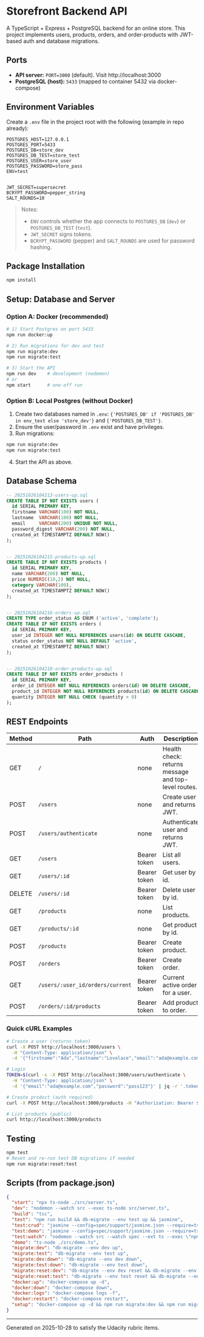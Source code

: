 # Storefront Backend API

A TypeScript + Express + PostgreSQL backend for an online store. This project implements users, products, orders, and order-products with JWT-based auth and database migrations.

## Ports

- **API server:** `PORT=3000` (default). Visit http://localhost:3000
- **PostgreSQL (host):** `5433` (mapped to container 5432 via docker-compose)

## Environment Variables

Create a `.env` file in the project root with the following (example in repo already):

```
POSTGRES_HOST=127.0.0.1
POSTGRES_PORT=5433
POSTGRES_DB=store_dev
POSTGRES_DB_TEST=store_test
POSTGRES_USER=store_user
POSTGRES_PASSWORD=store_pass
ENV=test


JWT_SECRET=supersecret
BCRYPT_PASSWORD=pepper_string
SALT_ROUNDS=10
```

> Notes:  
> - `ENV` controls whether the app connects to `POSTGRES_DB` (`dev`) or `POSTGRES_DB_TEST` (`test`).  
> - `JWT_SECRET` signs tokens.  
> - `BCRYPT_PASSWORD` (pepper) and `SALT_ROUNDS` are used for password hashing.

## Package Installation

```bash
npm install
```

## Setup: Database and Server

### Option A: Docker (recommended)
```bash
# 1) Start Postgres on port 5433
npm run docker:up

# 2) Run migrations for dev and test
npm run migrate:dev
npm run migrate:test

# 3) Start the API
npm run dev    # development (nodemon)
# or
npm start      # one-off run
```

### Option B: Local Postgres (without Docker)
1. Create two databases named in `.env`: `{'POSTGRES_DB' if 'POSTGRES_DB' in env_text else 'store_dev'}` and `{'POSTGRES_DB_TEST'}`.
2. Ensure the user/password in `.env` exist and have privileges.
3. Run migrations:
```bash
npm run migrate:dev
npm run migrate:test
```
4. Start the API as above.

## Database Schema

```sql
-- 20251026104213-users-up.sql
CREATE TABLE IF NOT EXISTS users (
  id SERIAL PRIMARY KEY,
  firstname VARCHAR(100) NOT NULL,
  lastname  VARCHAR(100) NOT NULL,
  email     VARCHAR(200) UNIQUE NOT NULL,
  password_digest VARCHAR(200) NOT NULL,
  created_at TIMESTAMPTZ DEFAULT NOW()
);


-- 20251026104215-products-up.sql
CREATE TABLE IF NOT EXISTS products (
  id SERIAL PRIMARY KEY,
  name VARCHAR(200) NOT NULL,
  price NUMERIC(10,2) NOT NULL,
  category VARCHAR(100),
  created_at TIMESTAMPTZ DEFAULT NOW()
);


-- 20251026104216-orders-up.sql
CREATE TYPE order_status AS ENUM ('active', 'complete');
CREATE TABLE IF NOT EXISTS orders (
  id SERIAL PRIMARY KEY,
  user_id INTEGER NOT NULL REFERENCES users(id) ON DELETE CASCADE,
  status order_status NOT NULL DEFAULT 'active',
  created_at TIMESTAMPTZ DEFAULT NOW()
);


-- 20251026104218-order-products-up.sql
CREATE TABLE IF NOT EXISTS order_products (
  id SERIAL PRIMARY KEY,
  order_id INTEGER NOT NULL REFERENCES orders(id) ON DELETE CASCADE,
  product_id INTEGER NOT NULL REFERENCES products(id) ON DELETE CASCADE,
  quantity INTEGER NOT NULL CHECK (quantity > 0)
);
```

## REST Endpoints

| Method | Path | Auth | Description |
|-------|------|------|-------------|
| GET | `/` | none | Health check: returns message and top-level routes. |
| POST | `/users` | none | Create user and returns JWT. |
| POST | `/users/authenticate` | none | Authenticate user and returns JWT. |
| GET | `/users` | Bearer token | List all users. |
| GET | `/users/:id` | Bearer token | Get user by id. |
| DELETE | `/users/:id` | Bearer token | Delete user by id. |
| GET | `/products` | none | List products. |
| GET | `/products/:id` | none | Get product by id. |
| POST | `/products` | Bearer token | Create product. |
| POST | `/orders` | Bearer token | Create order. |
| GET | `/users/:user_id/orders/current` | Bearer token | Current active order for a user. |
| POST | `/orders/:id/products` | Bearer token | Add product to order. |

### Quick cURL Examples

```bash
# Create a user (returns token)
curl -X POST http://localhost:3000/users \
  -H "Content-Type: application/json" \
  -d '{"firstname":"Ada","lastname":"Lovelace","email":"ada@example.com","password":"pass123"}'

# Login
TOKEN=$(curl -s -X POST http://localhost:3000/users/authenticate \
  -H "Content-Type: application/json" \
  -d '{"email":"ada@example.com","password":"pass123"}' | jq -r '.token')

# Create product (auth required)
curl -X POST http://localhost:3000/products -H "Authorization: Bearer $TOKEN" -H "Content-Type: application/json" -d '{"name":"Book","price":9.99,"category":"books"}'

# List products (public)
curl http://localhost:3000/products
```

## Testing
```bash
npm test
# Reset and re-run test DB migrations if needed
npm run migrate:reset:test
```

## Scripts (from package.json)
```json
{
  "start": "npx ts-node ./src/server.ts",
  "dev": "nodemon --watch src --exec ts-node src/server.ts",
  "build": "tsc",
  "test": "npm run build && db-migrate --env test up && jasmine",
  "test:crud": "jasmine --config=spec/support/jasmine.json --require=ts-node/register spec/crudSpec.ts",
  "test:demo": "jasmine --config=spec/support/jasmine.json --require=ts-node/register spec/demoSpec.ts",
  "test:watch": "nodemon --watch src --watch spec --ext ts --exec \"npm test\"",
  "demo": "ts-node ./src/demo.ts",
  "migrate:dev": "db-migrate --env dev up",
  "migrate:test": "db-migrate --env test up",
  "migrate:dev:down": "db-migrate --env dev down",
  "migrate:test:down": "db-migrate --env test down",
  "migrate:reset:dev": "db-migrate --env dev reset && db-migrate --env dev up",
  "migrate:reset:test": "db-migrate --env test reset && db-migrate --env test up",
  "docker:up": "docker-compose up -d",
  "docker:down": "docker-compose down",
  "docker:logs": "docker-compose logs -f",
  "docker:restart": "docker-compose restart",
  "setup": "docker-compose up -d && npm run migrate:dev && npm run migrate:test"
}
```

---
Generated on 2025-10-28 to satisfy the Udacity rubric items.
